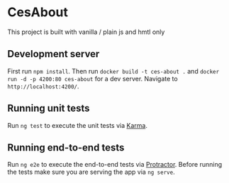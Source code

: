# CesAbout

This project is built with vanilla / plain js and hmtl only

## Development server

First run `npm install`. Then run `docker build -t ces-about .` and `docker run -d -p 4200:80 ces-about` for a dev server. Navigate to `http://localhost:4200/`.


## Running unit tests

Run `ng test` to execute the unit tests via [Karma](https://karma-runner.github.io).

## Running end-to-end tests

Run `ng e2e` to execute the end-to-end tests via [Protractor](http://www.protractortest.org/).
Before running the tests make sure you are serving the app via `ng serve`.
